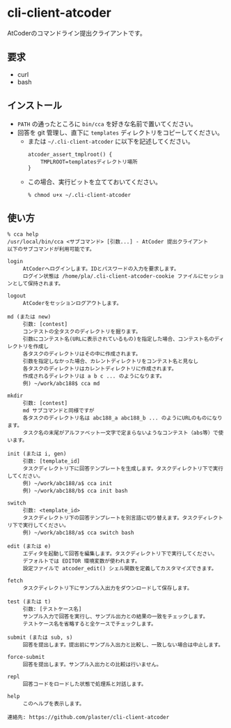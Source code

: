 # cli-client-atcoder
AtCoderのコマンドライン提出クライアントです。

## 要求

- curl
- bash

## インストール

* `PATH` の通ったところに `bin/cca` を好きな名前で置いてください。
* 回答を git 管理し、直下に `templates` ディレクトリをコピーしてください。
  * または `~/.cli-client-atcoder` に以下を記述してください。
    ```
    atcoder_assert_tmplroot() {
        TMPLROOT=templatesディレクトリ場所
    }
    ```
  * この場合、実行ビットを立てておいてください。 
    ```
    % chmod u+x ~/.cli-client-atcoder
    ```

## 使い方

```
% cca help
/usr/local/bin/cca <サブコマンド> [引数...] - AtCoder 提出クライアント
以下のサブコマンドが利用可能です。

login
	 AtCoderへログインします。IDとパスワードの入力を要求します。
	 ログイン状態は /home/pla/.cli-client-atcoder-cookie ファイルにセッションとして保持されます。

logout
	 AtCoderをセッションログアウトします。

md (または new)
	 引数: [contest]
	 コンテストの全タスクのディレクトリを掘ります。
	 引数にコンテスト名(URLに表示されているもの)を指定した場合、コンテスト名のディレクトリを作成し
	 各タスクのディレクトリはその中に作成されます。
	 引数を指定しなかった場合、カレントディレクトリをコンテスト名と見なし
	 各タスクのディレクトリはカレントディレクトリに作成されます。
	 作成されるディレクトリは a b c ... のようになります。
	 例) ~/work/abc188$ cca md

mkdir
	 引数: [contest]
	 md サブコマンドと同様ですが
	 各タスクのディレクトリ名は abc188_a abc188_b ... のようにURLのものになります。
	 タスク名の末尾がアルファベット一文字で定まらないようなコンテスト（abs等）で使います。

init (または i, gen)
	 引数: [template_id]
	 タスクディレクトリ下に回答テンプレートを生成します。タスクディレクトリ下で実行してください。
	 例) ~/work/abc188/a$ cca init
	 例) ~/work/abc188/b$ cca init bash

switch
	 引数: <template_id>
	 タスクディレクトリ下の回答テンプレートを別言語に切り替えます。タスクディレクトリ下で実行してください。
	 例) ~/work/abc188/a$ cca switch bash

edit (または e)
	 エディタを起動して回答を編集します。タスクディレクトリ下で実行してください。
	 デフォルトでは EDITOR 環境変数が使われます。
	 設定ファイルで atcoder_edit() シェル関数を定義してカスタマイズできます。

fetch
	 タスクディレクトリ下にサンプル入出力をダウンロードして保存します。

test (または t)
	 引数: [テストケース名]
	 サンプル入力で回答を実行し、サンプル出力との結果の一致をチェックします。
	 テストケース名を省略すると全ケースでチェックします。

submit (または sub, s)
	 回答を提出します。提出前にサンプル入出力と比較し、一致しない場合は中止します。

force-submit
	 回答を提出します。サンプル入出力との比較は行いません。

repl
	 回答コードをロードした状態で処理系と対話します。

help
	 このヘルプを表示します。

連絡先: https://github.com/plaster/cli-client-atcoder
```
